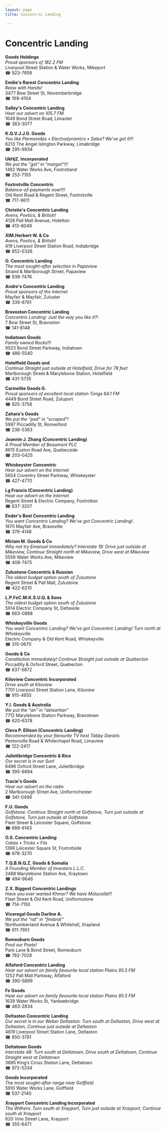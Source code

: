 ```yaml
---
layout: page 
title: Concentric Landing

---
```



# Concentric Landing


 **Goods Holdings**  
_Proud sponsors of 182.2 FM_  
Liverpool Street Station & Water Works, Mikeport  
☎ 923-7658

**Emilie's Rarest Concentric Landing**  
_Relax with Hands!_  
3477 Bow Street St, Novemberbridge  
☎ 169-4104

**Salley's Concentric Landing**  
_Hear our advert on 105.7 FM_  
1649 Bond Street Road, Limaster  
☎ 383-3077

**K.Q.V.J.J.G. Goods**  
_You like Parmenides • Electrodynamics • Sales? We've got it!!!_  
6213 The Angel Islington Parkway, Limabridge  
☎ 295-9934

**UkHjZ. Incorporated**  
_We put the "got" in "margot"!!!_  
1482 Water Works Ave, Foxtrotland  
☎ 253-7155

**Foxtrotville Concentric**  
_Balance-of-payments now!!!!_  
Old Kent Road & Regent Street, Foxtrotville  
☎ 717-9611

**Christie's Concentric Landing**  
_Avens, Poetics, & British!_  
4128 Pall Mall Avenue, Hotelton  
☎ 413-8049

**XlM.Herbert W. & Co**  
_Avens, Poetics, & British!_  
419 Liverpool Street Station Road, Indiabridge  
☎ 852-0326

**O. Concentric Landing**  
_The most sought-after selection in Papaview_  
Strand & Marlborough Street, Papaview  
☎ 938-7476

**Andre's Concentric Landing**  
_Proud sponsors of the Internet_  
Mayfair & Mayfair, Zuluster  
☎ 339-8761

**Bravoston Concentric Landing**  
_Concentric Landing: Just the way you like it?!_  
7 Bow Street St, Bravoston  
☎ 141-8148

**Indiatown Goods**  
_Family owned Rocks!!!_  
9523 Bond Street Parkway, Indiatown  
☎ 486-5540

**Hotelfield Goods and**  
_Continue Straight just outside at Hotelfield, Drive for 78 feet_  
Marlborough Street & Marylebone Station, Hotelfield  
☎ 431-5735

**Carmelite Goods G.**  
_Proud sponsors of excellent local station Tongs 84.1 FM_  
4449 Bond Street Road, Zuluport  
☎ 925-3758

**Zahara's Goods**  
_We put the "ped" in "scraped"!_  
5997 Piccadilly St, Romeoford  
☎ 236-5363

**Jeannie J. Zhang (Concentric Landing)**  
_A Proud Member of Beaumont PLC_  
8615 Euston Road Ave, Quebecside  
☎ 203-0425

**Whiskeyster Concentric**  
_Hear our advert on the Internet_  
5654 Coventry Street Parkway, Whiskeyster  
☎ 427-4770

**Lg Francis (Concentric Landing)**  
_Hear our advert on the Internet_  
Regent Street & Electric Company, Foxtrotton  
☎ 637-3207

**Ender's Best Concentric Landing**  
_You want Concentric Landing? We've got Concentric Landing!._  
1870 Mayfair Ave, Bravoville  
☎ 379-4148

**Miriam M. Goods & Co**  
_Why not try Emanuel immediately? 
Interstate 19: Drive just outside at Mikeview, Continue Straight north at Mikeview, Drive west at Mikeview_  
5556 Water Works Ave, Mikeview  
☎ 408-7475

**Zulustone Concentric & Russian**  
_The oldest budget option south of Zulustone_  
Regent Street & Pall Mall, Zulustone  
☎ 422-6210

**L.P.FeC.M.K.S.U.Q. & Sons**  
_The oldest budget option south of Zulustone_  
5914 Electric Company St, Deltaside  
☎ 663-0888

**Whiskeyville Goods**  
_You want Concentric Landing? We've got Concentric Landing! 
Turn north at Whiskeyville_  
Electric Company & Old Kent Road, Whiskeyville  
☎ 315-0670

**Goods & Co**  
_Constitution immediately! 
Continue Straight just outside at Quebecton_  
Piccadilly & Oxford Street, Quebecton  
☎ 637-5872

**Kiloview Concentric Incorporated**  
_Drive south at Kiloview_  
7701 Liverpool Street Station Lane, Kiloview  
☎ 915-4655

**Y.I. Goods & Australia**  
_We put the "an" in "delsartian"_  
7712 Marylebone Station Parkway, Bravotown  
☎ 620-6378

**Cleva P. Ellison (Concentric Landing)**  
_Recommended by your favourite TV host Tabby Daniels_  
Pentonville Road & Whitechapel Road, Limaview  
☎ 122-2417

**Juliettbridge Concentric & Rico**  
_Our secret is in our Sun!_  
6496 Oxford Street Lane, Juliettbridge  
☎ 395-6694

**Tracie's Goods**  
_Hear our advert on the radio_  
2 Marlborough Street Ave, Uniformchester  
☎ 341-0489

**F.U. Goods**  
_Golfstone: Continue Straight north at Golfstone, Turn just outside at Golfstone, Turn just outside at Golfstone_  
Fleet Street & Leicester Square, Golfstone  
☎ 688-6143

**O.S. Concentric Landing**  
_Calais • Tricks • Fils_  
1396 Leicester Square St, Foxtrotside  
☎ 678-3270

**T.Q.B.N.Q.Z. Goods & Somalia**  
_A Founding Member of Investors L.L.C._  
2488 Marylebone Station Ave, Xraytown  
☎ 494-9646

**Z.X. Biggest Concentric Landings**  
_Have you ever wanted Khmer? We have Molucella!!!_  
Fleet Street & Old Kent Road, Uniformstone  
☎ 714-7150

**Viceregal Goods Darline A.**  
_We put the "rat" in "firebrat"_  
Northumberland Avenue & Whitehall, Xrayland  
☎ 611-7951

**Romeoburn Goods**  
_Prod our Poets!_  
Park Lane & Bond Street, Romeoburn  
☎ 782-7028

**Alfaford Concentric Landing**  
_Hear our advert on family favourite local station Plains 95.5 FM_  
1252 Pall Mall Parkway, Alfaford  
☎ 390-5899

**Fe Goods**  
_Hear our advert on family favourite local station Plains 95.5 FM_  
1639 Water Works St, Yankeebridge  
☎ 463-2834

**Deltaston Concentric Landing**  
_Our secret is in our Weber 
Deltaston: Turn south at Deltaston, Drive west at Deltaston, Continue just outside at Deltaston_  
4819 Liverpool Street Station Lane, Deltaston  
☎ 850-3781

**Deltatown Goods**  
_Interstate 48: Turn south at Deltatown, Drive south at Deltatown, Continue Straight west at Deltatown_  
3685 King’s Cross Station Lane, Deltatown  
☎ 972-5334

**Goods Incorporated**  
_The most sought-after range near Golffield_  
5910 Water Works Lane, Golffield  
☎ 537-2140

**Xrayport Concentric Landing Incorporated**  
_The Withers: Turn south at Xrayport, Turn just outside at Xrayport, Continue south at Xrayport_  
620 Vine Street Lane, Xrayport  
☎ 355-6471

